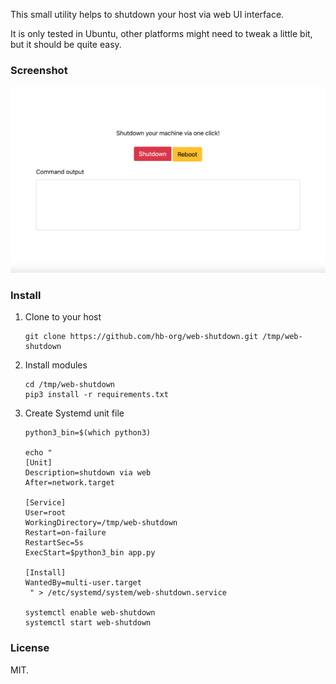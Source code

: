 This small utility helps to shutdown your host via web UI interface.

It is only tested in Ubuntu, other platforms might need to tweak a little bit, but it should be quite easy.

### Screenshot

![web interface](./img/1.png)

### Install

1. Clone to your host
   ```
   git clone https://github.com/hb-org/web-shutdown.git /tmp/web-shutdown
   ```
2. Install modules
   ```
   cd /tmp/web-shutdown
   pip3 install -r requirements.txt
   ```
3. Create Systemd unit file
   ```
   python3_bin=$(which python3)

   echo "
   [Unit]
   Description=shutdown via web
   After=network.target

   [Service]
   User=root
   WorkingDirectory=/tmp/web-shutdown
   Restart=on-failure
   RestartSec=5s
   ExecStart=$python3_bin app.py

   [Install]
   WantedBy=multi-user.target
    " > /etc/systemd/system/web-shutdown.service

   systemctl enable web-shutdown
   systemctl start web-shutdown
   ```

### License

MIT.